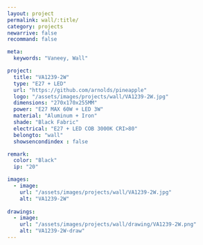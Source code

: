 ```yaml
---
layout: project
permalink: wall/:title/
category: projects
newarrive: false
recommand: false

meta:
  keywords: "Vaneey, Wall"

project:
  title: "VA1239-2W"
  type: "E27 + LED"
  url: "https://github.com/arnolds/pineapple"
  logo: "/assets/images/projects/wall/VA1239-2W.jpg"
  dimensions: "270x170x255MM"
  power: "E27 MAX 60W + LED 3W"
  material: "Aluminum + Iron"
  shade: "Black Fabric"
  electrical: "E27 + LED COB 3000K CRI>80"
  belongto: "wall"
  showsencondindex : false

remark:
  color: "Black"
  ip: "20"

images:
  - image:
    url: "/assets/images/projects/wall/VA1239-2W.jpg"
    alt: "VA1239-2W"
    
drawings:
  - image:
    url: "/assets/images/projects/wall/drawing/VA1239-2W.png"
    alt: "VA1239-2W-draw"
---
```

